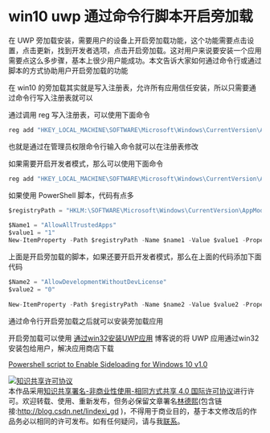 
# win10 uwp 通过命令行脚本开启旁加载

在 UWP 旁加载安装，需要用户的设备上开启旁加载功能，这个功能需要点击设置，点击更新，找到开发者选项，点击开启旁加载。这对用户来说要安装一个应用需要点这么多步骤，基本上很少用户能成功。本文告诉大家如何通过命令行或通过脚本的方式协助用户开启旁加载的功能

<!--more-->


<!-- CreateTime:2019/11/25 15:45:34 -->

<!-- csdn -->

在 win10 的旁加载其实就是写入注册表，允许所有应用信任安装，所以只需要通过命令行写入注册表就可以

通过调用 reg 写入注册表，可以使用下面命令

```csharp
reg add "HKEY_LOCAL_MACHINE\SOFTWARE\Microsoft\Windows\CurrentVersion\AppModelUnlock" /t REG_DWORD /f /v "AllowAllTrustedApps" /d "1"
```

也就是通过在管理员权限命令行输入命令就可以在注册表修改

如果需要开启开发者模式，那么可以使用下面命令

```csharp
reg add "HKEY_LOCAL_MACHINE\SOFTWARE\Microsoft\Windows\CurrentVersion\AppModelUnlock" /t REG_DWORD /f /v "AllowDevelopmentWithoutDevLicense" /d "1"
```

如果使用 PowerShell 脚本，代码有点多

```csharp
$registryPath = "HKLM:\SOFTWARE\Microsoft\Windows\CurrentVersion\AppModelUnlock" 
 
$Name1 = "AllowAllTrustedApps" 
$value1 = "1" 
New-ItemProperty -Path $registryPath -Name $name1 -Value $value1 -PropertyType DWORD -Force 
```

上面是开启旁加载的脚本，如果还要开启开发者模式，那么在上面的代码添加下面代码

```csharp
$Name2 = "AllowDevelopmentWithoutDevLicense" 
$value2 = "0" 
 
New-ItemProperty -Path $registryPath -Name $name2 -Value $value2 -PropertyType DWORD -Force
```

通过命令行开启旁加载之后就可以安装旁加载应用

开启旁加载可以使用 [通过win32安装UWP应用](https://blog.lindexi.com/post/%E5%8A%A0%E5%BC%BA%E7%89%88%E5%9C%A8%E5%9B%BD%E5%86%85%E5%88%86%E5%8F%91-UWP-%E5%BA%94%E7%94%A8%E6%AD%A3%E7%A1%AE%E6%96%B9%E5%BC%8F-%E9%80%9A%E8%BF%87win32%E5%AE%89%E8%A3%85UWP%E5%BA%94%E7%94%A8.html ) 博客说的将 UWP 应用通过win32安装包给用户，解决应用商店下载

[Powershell script to Enable Sideloading for Windows 10 v1.0](https://gallery.technet.microsoft.com/scriptcenter/Powershell-script-to-ccb46131)





<a rel="license" href="http://creativecommons.org/licenses/by-nc-sa/4.0/"><img alt="知识共享许可协议" style="border-width:0" src="https://licensebuttons.net/l/by-nc-sa/4.0/88x31.png" /></a><br />本作品采用<a rel="license" href="http://creativecommons.org/licenses/by-nc-sa/4.0/">知识共享署名-非商业性使用-相同方式共享 4.0 国际许可协议</a>进行许可。欢迎转载、使用、重新发布，但务必保留文章署名[林德熙](http://blog.csdn.net/lindexi_gd)(包含链接:http://blog.csdn.net/lindexi_gd )，不得用于商业目的，基于本文修改后的作品务必以相同的许可发布。如有任何疑问，请与我[联系](mailto:lindexi_gd@163.com)。